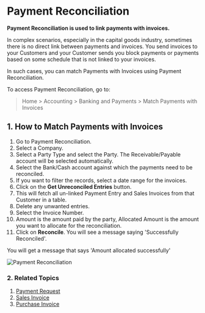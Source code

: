 <!-- add-breadcrumbs -->
# Payment Reconciliation

**Payment Reconciliation is used to link payments with invoices.**

In complex scenarios, especially in the capital goods industry, sometimes there is no direct link between payments and invoices. You send invoices to your Customers and your Customer sends you block payments or payments based on some schedule that is not linked to your invoices.

In such cases, you can match Payments with Invoices using Payment Reconciliation.

To access Payment Reconciliation, go to:
> Home > Accounting > Banking and Payments > Match Payments with Invoices

## 1. How to Match Payments with Invoices
1. Go to Payment Reconciliation.
1. Select a Company.
1. Select a Party Type and select the Party. The Receivable/Payable account will be selected automatically.
1. Select the Bank/Cash account against which the payments need to be reconciled.
1. If you want to filter the records, select a date range for the invoices.
1. Click on the **Get Unreconciled Entries** button.
1. This will fetch all un-linked Payment Entry and Sales Invoices from that Customer in a table.
1. Delete any unwanted entries.
1. Select the Invoice Number.
1. Amount is the amount paid by the party, Allocated Amount is the amount you want to allocate for the reconciliation.
1. Click on **Reconcile**. You will see a message saying 'Successfully Reconciled'.

You will get a message that says 'Amount allocated successfully'

<img class="screenshot" alt="Payment Reconciliation" src="{{docs_base_url}}/v13/assets/img/accounts/payment-reconcile-tool.png">

### 2. Related Topics
1. [Payment Request](/docs/v13/user/manual/en/accounts/payment-request)
1. [Sales Invoice](/docs/v13/user/manual/en/accounts/sales-invoice)
1. [Purchase Invoice](/docs/v13/user/manual/en/accounts/purchase-invoice)
